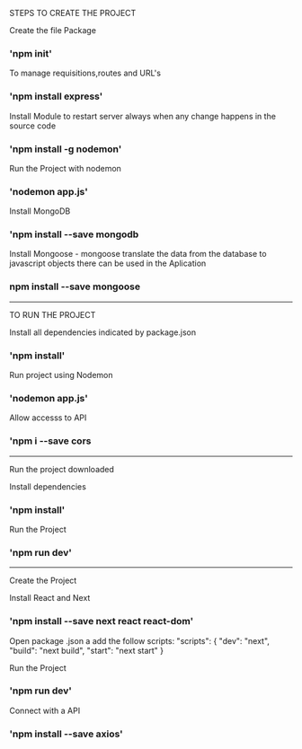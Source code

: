 STEPS TO CREATE THE PROJECT

Create the file Package
### 'npm init'

To manage requisitions,routes and URL's
### 'npm install express'

Install Module to restart server always when any change happens in  the source code
### 'npm install -g nodemon'

Run the Project with nodemon
### 'nodemon app.js'

Install MongoDB
### 'npm install --save mongodb

Install Mongoose - mongoose translate the data from the database to javascript objects there can be used in the Aplication
### npm install --save mongoose
---------------------------------------------------------------------------------------------------------------------------
TO RUN THE PROJECT

Install all dependencies indicated by package.json
### 'npm install'

Run project using Nodemon
### 'nodemon app.js'

Allow accesss to API
### 'npm i --save cors
----------------------------------------------------------------------------------------------------------------------------

Run the project downloaded

Install dependencies
### 'npm install'

Run the Project
### 'npm run dev'

-------------------------------------------------------------------------------------------------------------------------------
Create the Project

Install React and Next
### 'npm install --save next react react-dom'

Open package .json a add the follow scripts:
"scripts": {
    "dev": "next",
    "build": "next build",
    "start": "next start"
  }

  Run the Project
  ### 'npm run dev'

  Connect with a API
  ### 'npm install --save axios'
